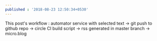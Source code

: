 ```yaml
---
published : '2018-08-23 12:50:34+0530'
---
```


This post's workflow : automator service with selected text -> git push to github repo -> circle CI build script -> rss generated in master branch -> micro.blog